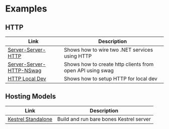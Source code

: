 #  Examples

## HTTP

| Link                       | Description                 |
| ---------------------------------------| ----------------------------|
| [Server-Server-HTTP](./http/service-service-http/README.MD)       | Shows how to wire two .NET services using HTTP |
| [Server-Server-HTTP-NSwag](./http/service-service-http-nswag/README.MD)  | Shows how to create http clients from open API using swag |
| [HTTP Local Dev](./https/README.MD)  | Shows how to setup HTTP for local dev |


## Hosting Models
| Link                       | Description                 |
| ---------------------------------------| ----------------------------|
| [Kestrel Standalone](./hosting-models/kestrel-standalone/README.MD) | Build and run bare bones Kestrel server |
